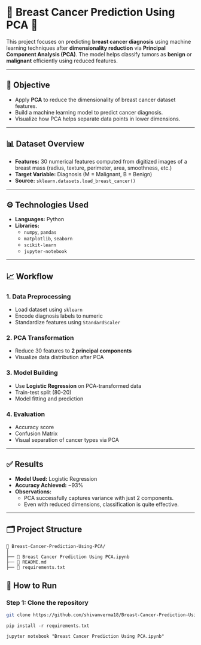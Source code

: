 
# 🧠 Breast Cancer Prediction Using PCA 🎯

This project focuses on predicting **breast cancer diagnosis** using machine learning techniques after **dimensionality reduction** via **Principal Component Analysis (PCA)**. The model helps classify tumors as **benign** or **malignant** efficiently using reduced features.

---

## 📌 Objective

- Apply **PCA** to reduce the dimensionality of breast cancer dataset features.
- Build a machine learning model to predict cancer diagnosis.
- Visualize how PCA helps separate data points in lower dimensions.

---

## 📊 Dataset Overview

- **Features:** 30 numerical features computed from digitized images of a breast mass (radius, texture, perimeter, area, smoothness, etc.)
- **Target Variable:** Diagnosis (M = Malignant, B = Benign)
- **Source:** `sklearn.datasets.load_breast_cancer()`

---

## ⚙️ Technologies Used

- **Languages:** Python
- **Libraries:**  
  - `numpy`, `pandas`  
  - `matplotlib`, `seaborn`  
  - `scikit-learn`  
  - `jupyter-notebook`

---

## 📈 Workflow

### 1. Data Preprocessing
- Load dataset using `sklearn`
- Encode diagnosis labels to numeric
- Standardize features using `StandardScaler`

### 2. PCA Transformation
- Reduce 30 features to **2 principal components**
- Visualize data distribution after PCA

### 3. Model Building
- Use **Logistic Regression** on PCA-transformed data
- Train-test split (80-20)
- Model fitting and prediction

### 4. Evaluation
- Accuracy score
- Confusion Matrix
- Visual separation of cancer types via PCA

---

## ✅ Results

- **Model Used:** Logistic Regression  
- **Accuracy Achieved:** ~93%  
- **Observations:**
  - PCA successfully captures variance with just 2 components.
  - Even with reduced dimensions, classification is quite effective.
---
## 🗂 Project Structure
```
📁 Breast-Cancer-Prediction-Using-PCA/
│
├── 📓 Breast Cancer Prediction Using PCA.ipynb
├── 📄 README.md
├── 📄 requirements.txt

```

## 🚀 How to Run

### Step 1: Clone the repository
```bash
git clone https://github.com/shivamverma18/Breast-Cancer-Prediction-Using-PCA.git
```
```
pip install -r requirements.txt
```
```
jupyter notebook "Breast Cancer Prediction Using PCA.ipynb"
```

